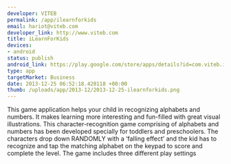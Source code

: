 ```yaml
--- 
developer: VITEB
permalink: /app/ilearnforkids
email: hariot@viteb.com
developer_link: http://www.viteb.com
title: iLearnForKids
devices: 
- android
status: publish
android_link: https://play.google.com/store/apps/details?id=com.viteb.ilearnforkids
type: app
targetMarket: Business
date: 2013-12-25 06:52:18.420118 +00:00
thumb: /uploads/app/2013-12/2013-12-25-ilearnforkids.png
---
```


This game application helps your child in recognizing alphabets and numbers. It makes learning more interesting and fun-filled with great visual illustrations. This character-recognition game comprising of alphabets and numbers has been developed specially for toddlers and preschoolers. The characters drop down RANDOMLY with a ‘falling effect’ and the kid has to recognize and tap the matching alphabet on the keypad to score and complete the level. The game includes three different play settings 
